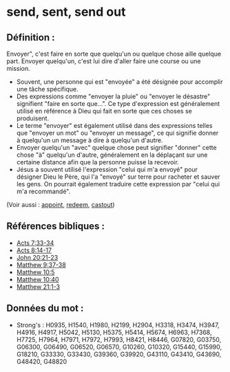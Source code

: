 # send, sent, send out

## Définition :

Envoyer", c'est faire en sorte que quelqu'un ou quelque chose aille quelque part. Envoyer quelqu'un, c'est lui dire d'aller faire une course ou une mission.

* Souvent, une personne qui est "envoyée" a été désignée pour accomplir une tâche spécifique.
* Des expressions comme "envoyer la pluie" ou "envoyer le désastre" signifient "faire en sorte que...". Ce type d'expression est généralement utilisé en référence à Dieu qui fait en sorte que ces choses se produisent.
* Le terme "envoyer" est également utilisé dans des expressions telles que "envoyer un mot" ou "envoyer un message", ce qui signifie donner à quelqu'un un message à dire à quelqu'un d'autre.
* Envoyer quelqu'un "avec" quelque chose peut signifier "donner" cette chose "à" quelqu'un d'autre, généralement en la déplaçant sur une certaine distance afin que la personne puisse la recevoir.
* Jésus a souvent utilisé l'expression "celui qui m'a envoyé" pour désigner Dieu le Père, qui l'a "envoyé" sur terre pour racheter et sauver les gens. On pourrait également traduire cette expression par "celui qui m'a recommandé".

(Voir aussi : [appoint](../kt/appoint.md), [redeem](../kt/redeem.md), [castout](../other/castout.md))

## Références bibliques :

* [Acts 7:33-34](rc://en/tn/help/act/07/33)
* [Acts 8:14-17](rc://en/tn/help/act/08/14)
* [John 20:21-23](rc://en/tn/help/jhn/20/21)
* [Matthew 9:37-38](rc://en/tn/help/mat/09/37)
* [Matthew 10:5](rc://en/tn/help/mat/10/05)
* [Matthew 10:40](rc://en/tn/help/mat/10/40)
* [Matthew 21:1-3](rc://en/tn/help/mat/21/01)

## Données du mot :

* Strong's : H0935, H1540, H1980, H2199, H2904, H3318, H3474, H3947, H4916, H4917, H5042, H5130, H5375, H5414, H5674, H6963, H7368, H7725, H7964, H7971, H7972, H7993, H8421, H8446, G07820, G03750, G06300, G06490, G06520, G06570, G10260, G10320, G15440, G15990, G18210, G33330, G33430, G39360, G39920, G43110, G43410, G43690, G48420, G48820
